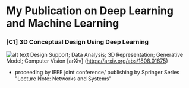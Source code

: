 # My Publication on Deep Learning and Machine Learning 

### [C1] 3D Conceptual Design Using Deep Learning
![alt text](https://github.com/vivienzou1/my-publication/blob/master/Screen%20Shot%202018-07-12%20at%2011.50.31%20PM.png)
Design Support; Data Analysis; 3D Representation; Generative Model; Computer Vision  [arXiv] (https://arxiv.org/abs/1808.01675)
* proceeding by IEEE joint conference/ publishing by Springer Series "Lecture Note: Networks and Systems"
